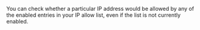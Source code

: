 You can check whether a particular IP address would be allowed by any of the enabled entries in your IP allow list, even if the list is not currently enabled.